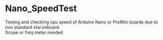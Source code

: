 # Nano_SpeedTest
Testing and checking cpu speed of Arduino Nano or ProMini boards due to non standard xtal onboard<br>
Scope or freq meter needed
